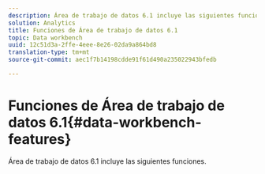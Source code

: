 ```yaml
---
description: Área de trabajo de datos 6.1 incluye las siguientes funciones.
solution: Analytics
title: Funciones de Área de trabajo de datos 6.1
topic: Data workbench
uuid: 12c51d3a-2ffe-4eee-8e26-02da9a864bd8
translation-type: tm+mt
source-git-commit: aec1f7b14198cdde91f61d490a235022943bfedb

---
```



# Funciones de Área de trabajo de datos 6.1{#data-workbench-features}

Área de trabajo de datos 6.1 incluye las siguientes funciones.

